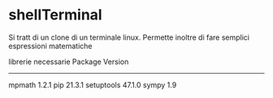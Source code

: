 # shellTerminal
Si tratt di un clone di un terminale linux.
Permette inoltre di fare semplici espressioni matematiche 

librerie necessarie
Package    Version
---------- -------
mpmath     1.2.1
pip        21.3.1
setuptools 47.1.0
sympy      1.9
